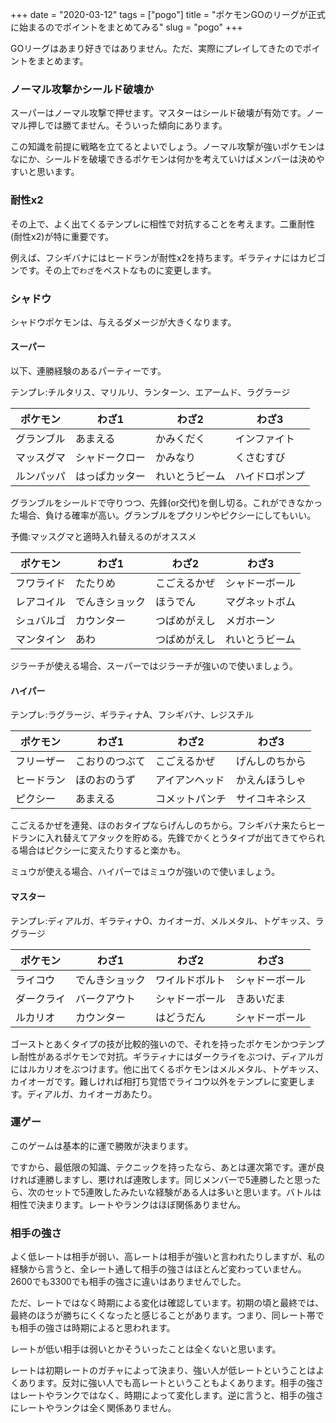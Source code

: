 +++
date = "2020-03-12"
tags = ["pogo"]
title = "ポケモンGOのリーグが正式に始まるのでポイントをまとめてみる"
slug = "pogo"
+++

GOリーグはあまり好きではありません。ただ、実際にプレイしてきたのでポイントをまとめます。

### ノーマル攻撃かシールド破壊か

スーパーはノーマル攻撃で押せます。マスターはシールド破壊が有効です。ノーマル押しでは勝てません。そういった傾向にあります。

この知識を前提に戦略を立てるとよいでしょう。ノーマル攻撃が強いポケモンはなにか、シールドを破壊できるポケモンは何かを考えていけばメンバーは決めやすいと思います。

### 耐性x2

その上で、よく出てくるテンプレに相性で対抗することを考えます。二重耐性(耐性x2)が特に重要です。

例えば、フシギバナにはヒードランが耐性x2を持ちます。ギラティナにはカビゴンです。その上で`わざ`をベストなものに変更します。

### シャドウ

シャドウポケモンは、与えるダメージが大きくなります。

#### スーパー

以下、連勝経験のあるパーティーです。

テンプレ:チルタリス、マリルリ、ランターン、エアームド、ラグラージ

|ポケモン|わざ1|わざ2|わざ3|
|---|---|---|---|
|グランブル|あまえる|かみくだく|インファイト|
|マッスグマ|シャドークロー|かみなり|くさむすび|
|ルンパッパ|はっぱカッター|れいとうビーム|ハイドロポンプ|

グランブルをシールドで守りつつ、先鋒(or交代)を倒し切る。これができなかった場合、負ける確率が高い。グランブルをプクリンやピクシーにしてもいい。

予備:マッスグマと適時入れ替えるのがオススメ

|ポケモン|わざ1|わざ2|わざ3|
|---|---|---|---|
|フワライド|たたりめ|こごえるかぜ|シャドーボール|
|レアコイル|でんきショック|ほうでん|マグネットボム|
|シュバルゴ|カウンター|つばめがえし|メガホーン|
|マンタイン|あわ|つばめがえし|れいとうビーム|

ジラーチが使える場合、スーパーではジラーチが強いので使いましょう。

#### ハイパー

テンプレ:ラグラージ、ギラティナA、フシギバナ、レジスチル

|ポケモン|わざ1|わざ2|わざ3|
|---|---|---|---|
|フリーザー|こおりのつぶて|こごえるかぜ|げんしのちから|
|ヒードラン|ほのおのうず|アイアンヘッド|かえんほうしゃ|
|ピクシー|あまえる|コメットパンチ|サイコキネシス|

こごえるかぜを連発、ほのおタイプならげんしのちから。フシギバナ来たらヒードランに入れ替えてアタックを貯める。先鋒でかくとうタイプが出てきてやられる場合はピクシーに変えたりすると楽かも。

ミュウが使える場合、ハイパーではミュウが強いので使いましょう。

#### マスター

テンプレ:ディアルガ、ギラティナO、カイオーガ、メルメタル、トゲキッス、ラグラージ

|ポケモン|わざ1|わざ2|わざ3|
|---|---|---|---|
|ライコウ|でんきショック|ワイルドボルト|シャドーボール|
|ダークライ|バークアウト|シャドーボール|きあいだま|
|ルカリオ|カウンター|はどうだん|シャドーボール|

ゴーストとあくタイプの技が比較的強いので、それを持ったポケモンかつテンプレ耐性があるポケモンで対抗。ギラティナにはダークライをぶつけ、ディアルガにはルカリオをぶつけます。他に出てくるポケモンはメルメタル、トゲキッス、カイオーガです。難しければ相打ち覚悟でライコウ以外をテンプレに変更します。ディアルガ、カイオーガあたり。

### 運ゲー

このゲームは基本的に運で勝敗が決まります。

ですから、最低限の知識、テクニックを持ったなら、あとは運次第です。運が良ければ連勝しますし、悪ければ連敗します。同じメンバーで5連勝したと思ったら、次のセットで5連敗したみたいな経験がある人は多いと思います。バトルは相性で決まります。レートやランクはほぼ関係ありません。

### 相手の強さ

よく低レートは相手が弱い、高レートは相手が強いと言われたりしますが、私の経験から言うと、全レート通して相手の強さはほとんど変わっていません。2600でも3300でも相手の強さに違いはありませんでした。

ただ、レートではなく時期による変化は確認しています。初期の頃と最終では、最終のほうが勝ちにくくなったと感じることがあります。つまり、同レート帯でも相手の強さは時期によると思われます。

レートが低い相手は弱いとかそういったことは全くないと思います。

レートは初期レートのガチャによって決まり、強い人が低レートということはよくあります。反対に強い人でも高レートということもよくあります。相手の強さはレートやランクではなく、時期によって変化します。逆に言うと、相手の強さにレートやランクは全く関係ありません。

